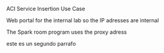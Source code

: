 
ACI Service Insertion Use Case

Web portal for the internal lab so the IP adresses are internal

The Spark room program uses the proxy adress

este es un segundo parrafo

